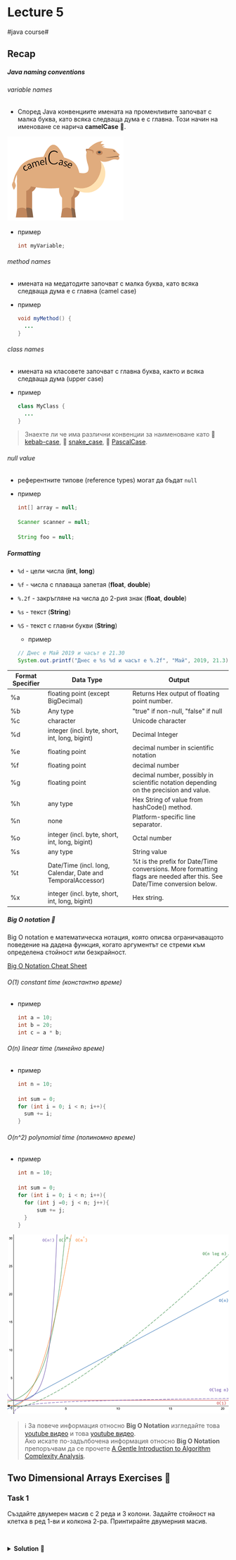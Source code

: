 # Lecture 5
#java course#

## Recap

##### Java naming conventions

###### variable names
- Според Java конвенциите имената на променливите започват с малка буква,
като всяка следваща дума е с главна. Този начин на именоване се нарича **camelCase** 🐪.

![camelCase](../../../assets/05-lecture/camelCase.png)

- пример
    ```java
    int myVariable;
    ```

###### method names
- имената на медатодите започват с малка буква, като всяка следваща дума е с главна (camel case)

- пример
    ```java
    void myMethod() {
      ...
    }
    ```

###### class names
- имената на класовете започват с главна буква, както и всяка следваща дума (upper case)

- пример
    ```java
    class MyClass {
      ...
    }
    ```

> Знаехте ли че има различни конвенции за наименоване като
 🍢 [kebab-case](https://wiki.c2.com/?KebabCase),
 🐍 [snake_case](https://en.wikipedia.org/wiki/Snake_case),
 🐫 [PascalCase](https://simple.wikipedia.org/wiki/CamelCase).

###### null value
- референтните типове (reference types) могат да бъдат `null`

- пример

    ```java
    int[] array = null;
    
    Scanner scanner = null;
    
    String foo = null;
    ```

##### Formatting

- `%d` - цели числа (**int**, **long**)
- `%f` - числа с плаваща запетая (**float**, **double**)
- `%.2f` - закръгляне на числа до 2-рия знак (**float**, **double**)
- `%s` - текст (**String**)
- `%S` - текст с главни букви (**String**)

    - пример
    ```java
    // Днес е Май 2019 и часът е 21.30
    System.out.printf("Днес е %s %d и часът е %.2f", "Май", 2019, 21.3);
    ```


|Format Specifier  |Data Type	                                                  |Output                                                                                                                   |
|------------------|--------------------------------------------------------------|-------------------------------------------------------------------------------------------------------------------------|
|%a                |floating point (except BigDecimal)	                          |Returns Hex output of floating point number.                                                                             |           
|%b                |Any type	                                                  |"true" if non-null, "false" if null                                                                                      |           
|%c                |character	                                                  |Unicode character                                                                                                        |           
|%d                |integer (incl. byte, short, int, long, bigint)	              |Decimal Integer                                                                                                          |           
|%e                |floating point	                                              |decimal number in scientific notation                                                                                    |           
|%f                |floating point                                  	          |decimal number                                                                                                           |           
|%g                |floating point                                  	          |decimal number, possibly in scientific notation depending on the precision and value.                                    |           
|%h                |any type                                        	          |Hex String of value from hashCode() method.                                                                              |           
|%n                |none                                            	          |Platform-specific line separator.                                                                                        |           
|%o                |integer (incl. byte, short, int, long, bigint)  	          |Octal number                                                                                                             |           
|%s                |any type                                        	          |String value                                                                                                             |           
|%t                |Date/Time (incl. long, Calendar, Date and TemporalAccessor)   |%t is the prefix for Date/Time conversions. More formatting flags are needed after this. See Date/Time conversion below. |           
|%x                |integer (incl. byte, short, int, long, bigint)                |Hex string.                                                                                                              |           


##### Big O notation 🧮

Big O notation е математическа нотация, която описва ограничаващото поведение на дадена функция, 
когато аргументът се стреми към определена стойност или безкрайност.

[Big O Notation Cheat Sheet](https://cooervo.github.io/Algorithms-DataStructures-BigONotation/index.html)

###### O(1) constant time (константно време)

- пример
    ```java
    int a = 10;
    int b = 20;
    int c = a * b;
    ```

###### O(n) linear time (линейно време)

- пример
    ```java
    int n = 10;
    
    int sum = 0;
    for (int i = 0; i < n; i++){
      sum += i;  
    }
    ```

###### O(n^2) polynomial time (полиномно време)

- пример
    ```java
    int n = 10;
    
    int sum = 0;
    for (int i = 0; i < n; i++){
      for (int j =0; j < n; j++){
          sum += j;  
      }
    }
    ```

![big_O_notation_graph](../../../assets/05-lecture/big_O_notation_graph.png)  

> ℹ️ За повече информация относно **Big O Notation** изгледайте това 
[youtube видео](https://www.youtube.com/watch?v=v4cd1O4zkGw) и това 
[youtube видео](https://www.youtube.com/watch?v=D6xkbGLQesk).  
Ако искате по-задълбочена информация относно **Big O Notation** препоръчвам да се прочете
[A Gentle Introduction to Algorithm Complexity Analysis](http://discrete.gr/complexity/).

## Two Dimensional Arrays Exercises 🐫

### Task 1

Създайте двумерен масив с 2 реда и 3 колони.
Задайте стойност на клетка в ред 1-ви и колкона 2-ра.
Принтирайте двумерния масив.

<br/><details><summary><b>Solution</b> 👀</summary> 
<p>

```java
int[][] matrix = new int[2][3];

matrix[0][1] = 555;

for (int i = 0; i < matrix.length; i++) {
    System.out.print("[\t");
    
    for (int j = 0; j < matrix[i].length; j++) {
        System.out.print(matrix[i][j] + "\t");
    }

    System.out.println("]\t");
}
```

</p>
</details>
